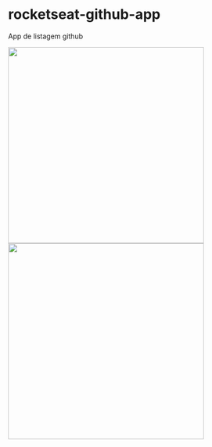 # rocketseat-github-app
App de listagem github

<center>
<img style='float:left' src="https://github.com/wilgnerpm/rocketseat-github-app/blob/master/Demos/P%C3%A1gina%20inicial.png?raw=true" height="400">
<img style='float:left'  src="https://github.com/wilgnerpm/rocketseat-github-app/blob/master/Demos/P%C3%A1gina%20Profile%20Github.png?raw=true" height="400">

</center>
